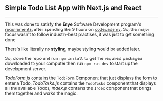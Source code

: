 ## Simple Todo List App with Next.js and React
---
This was done to satisfy the **Enye** Software Development program's [requirements](https://docs.google.com/document/d/1ZUyi4bbUDBui6fbVmVeqD8PqUS6gTbekftKLooPwZlk/edit), after spending like 9 hours on [codecademy](https://codecademy.org). So, the major focus wasn't to follow industry-best practises, it was just to get something done.

There's like literally no **styling**, maybe styling would be added later.

So, clone the repo and run `npm install` to get the required packages downloaded to your computer then run `npm run dev` to start up the development server.

*TodoForm.js* contains the `TodoForm` Component that just displays the form to enter a Todo, *TodoTasks.js* contains the `TodoTasks` component that displays all the available Todos, *index.js* contains the `Index` component that brings them together and works the magic.
